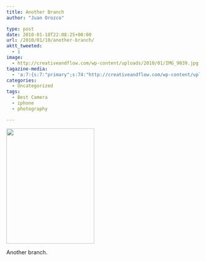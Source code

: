 ```yaml
---
title: Another Branch
author: "Juan Orozco" 

type: post
date: 2010-01-10T22:08:25+00:00
url: /2010/01/10/another-branch/
aktt_tweeted:
  - 1
image:
  - http://creativeandflow.com/wp-content/uploads/2010/01/IMG_9039.jpg
tagazine-media:
  - 'a:7:{s:7:"primary";s:74:"http://creativeandflow.com/wp-content/uploads/2010/01/IMG_9039-229x300.jpg";s:6:"images";a:1:{s:74:"http://creativeandflow.com/wp-content/uploads/2010/01/IMG_9039-229x300.jpg";a:6:{s:8:"file_url";s:74:"http://creativeandflow.com/wp-content/uploads/2010/01/IMG_9039-229x300.jpg";s:5:"width";s:3:"229";s:6:"height";s:3:"300";s:4:"type";s:5:"image";s:4:"area";s:5:"68700";s:9:"file_path";s:0:"";}}s:6:"videos";a:0:{}s:11:"image_count";s:1:"1";s:6:"author";s:7:"8033531";s:7:"blog_id";s:8:"17975075";s:9:"mod_stamp";s:19:"2010-01-10 22:08:25";}'
categories:
  - Uncategorized
tags:
  - Best Camera
  - iphone
  - photography

---
```

[<img class="alignnone size-medium wp-image-1915" title="IMG_9039" src="https://i0.wp.com/creativeandflow.com/wp-content/uploads/2010/01/IMG_9039-229x300.jpg?resize=229%2C300" alt="" width="229" height="300" data-recalc-dims="1" />][1]

Another branch.

 [1]: https://i0.wp.com/creativeandflow.com/wp-content/uploads/2010/01/IMG_9039.jpg